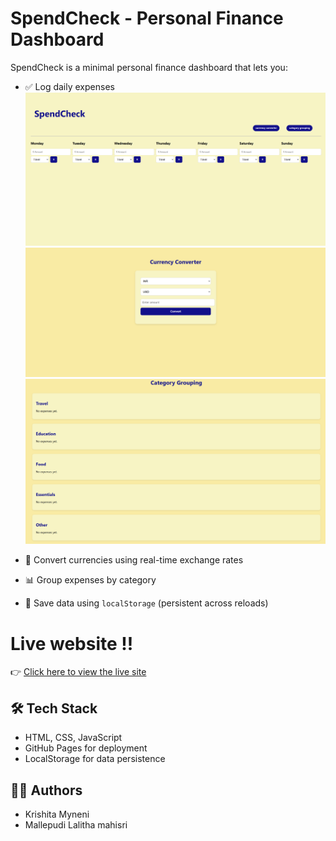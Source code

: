 # SpendCheck - Personal Finance Dashboard


SpendCheck is a minimal personal finance dashboard that lets you:

- ✅ Log daily expenses
  ![SpendCheck Homempage](https://github.com/KrishitaMyneni/SpendCheck/blob/main/Screenshot%202025-08-02%20200453.png)
  ![SpendCheck Currency converter](https://github.com/KrishitaMyneni/SpendCheck/blob/main/Screenshot%202025-08-02%20200531.png)
![SpendCheck Grouped expenses](https://github.com/KrishitaMyneni/SpendCheck/blob/main/Screenshot%202025-08-02%20200553.png)


- 🔁 Convert currencies using real-time exchange rates
- 📊 Group expenses by category
- 💾 Save data using `localStorage` (persistent across reloads)


# Live website !!
👉 [Click here to view the live site](https://krishitamyneni.github.io/SpendCheck/)



## 🛠️ Tech Stack

- HTML, CSS, JavaScript
- GitHub Pages for deployment
- LocalStorage for data persistence



## 🙋‍♀️ Authors
- Krishita Myneni
- Mallepudi Lalitha mahisri
